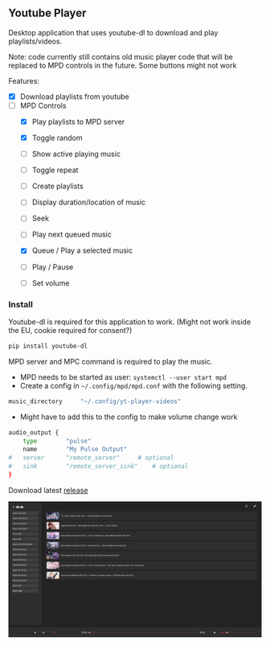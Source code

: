 ## Youtube Player

Desktop application that uses youtube-dl to download and play playlists/videos.

Note: code currently still contains old music player code that will be replaced to MPD controls in the future.
Some buttons might not work

Features:
  - [x] Download playlists from youtube
  - [ ] MPD Controls
    - [x] Play playlists to MPD server
    - [x] Toggle random
    - [ ] Show active playing music
    - [ ] Toggle repeat
    - [ ] Create playlists
    - [ ] Display duration/location of music
    - [ ] Seek
    - [ ] Play next queued music
    - [x] Queue / Play a selected music
    - [ ] Play / Pause
    - [ ] Set volume


### Install

Youtube-dl is required for this application to work. (Might not work inside the EU, cookie required for consent?)

```sh
pip install youtube-dl
```

MPD server and MPC command is required to play the music.
- MPD needs to be started as user: `systemctl --user start mpd`
- Create a config in `~/.config/mpd/mpd.conf` with the following setting.

```sh
music_directory		"~/.config/yt-player-videos"
```

- Might have to add this to the config to make volume change work

```sh
audio_output {
    type        "pulse"
    name        "My Pulse Output"
#   server      "remote_server"     # optional
#   sink        "remote_server_sink"    # optional
}
```

Download latest [release](https://github.com/myin142/yt-player/releases)

![Preview](preview.png)
